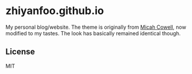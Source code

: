 # zhiyanfoo.github.io
My personal blog/website. The theme is originally from [Micah
Cowell](https://github.com/getmicah), now modified to my tastes. The look
has basically remained identical though.

## License 

MIT
